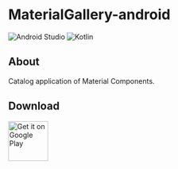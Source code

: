 # MaterialGallery-android  

![Android Studio](https://img.shields.io/badge/Android%20Studio-Arctic%20Fox%20Beta2-green.svg)
![Kotlin](https://img.shields.io/badge/kotlin-1.5-yellow.svg)

## About  
Catalog application of Material Components.  

## Download  

[<img src="https://play.google.com/intl/en_us/badges/images/generic/en_badge_web_generic.png"
alt="Get it on Google Play" height="80">](https://play.google.com/store/apps/details?id=com.numero.material_gallery)
